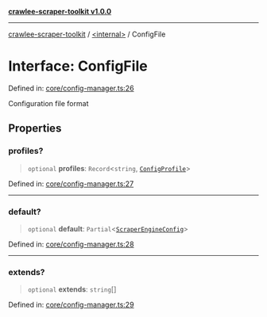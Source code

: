 [**crawlee-scraper-toolkit v1.0.0**](../../README.md)

***

[crawlee-scraper-toolkit](../../globals.md) / [\<internal\>](../README.md) / ConfigFile

# Interface: ConfigFile

Defined in: [core/config-manager.ts:26](https://github.com/devalexanderdaza/crawlee-scraper-toolkit/blob/main/src/core/config-manager.ts#L26)

Configuration file format

## Properties

### profiles?

> `optional` **profiles**: `Record`\<`string`, [`ConfigProfile`](ConfigProfile.md)\>

Defined in: [core/config-manager.ts:27](https://github.com/devalexanderdaza/crawlee-scraper-toolkit/blob/main/src/core/config-manager.ts#L27)

***

### default?

> `optional` **default**: `Partial`\<[`ScraperEngineConfig`](../../interfaces/ScraperEngineConfig.md)\>

Defined in: [core/config-manager.ts:28](https://github.com/devalexanderdaza/crawlee-scraper-toolkit/blob/main/src/core/config-manager.ts#L28)

***

### extends?

> `optional` **extends**: `string`[]

Defined in: [core/config-manager.ts:29](https://github.com/devalexanderdaza/crawlee-scraper-toolkit/blob/main/src/core/config-manager.ts#L29)
